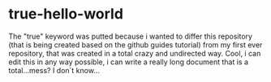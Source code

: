 # true-hello-world
The "true" keyword was putted because i wanted to differ this repository (that is being created based on the github guides tutorial) from my first ever repository, that was created in a total crazy and undirected way.
Cool, i can edit this in any way possible, i can write a really long document that is a total...mess? I don`t know...

